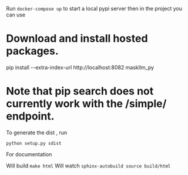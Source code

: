 Run `docker-compose up` to start a local pypi server then in the project you can use

# Download and install hosted packages.

pip install --extra-index-url http://localhost:8082 maskllm_py

# Note that pip search does not currently work with the /simple/ endpoint.

To generate the dist , run

`python setup.py sdist`

For documentation

Will build `make html`
Will watch `sphinx-autobuild source build/html`
